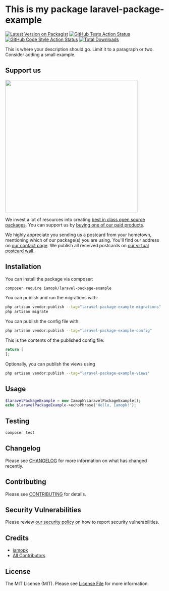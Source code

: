 # This is my package laravel-package-example

[![Latest Version on Packagist](https://img.shields.io/packagist/v/iamopk/laravel-package-example.svg?style=flat-square)](https://packagist.org/packages/iamopk/laravel-package-example)
[![GitHub Tests Action Status](https://img.shields.io/github/workflow/status/iamopk/laravel-package-example/run-tests?label=tests)](https://github.com/iamopk/laravel-package-example/actions?query=workflow%3Arun-tests+branch%3Amain)
[![GitHub Code Style Action Status](https://img.shields.io/github/workflow/status/iamopk/laravel-package-example/Fix%20PHP%20code%20style%20issues?label=code%20style)](https://github.com/iamopk/laravel-package-example/actions?query=workflow%3A"Fix+PHP+code+style+issues"+branch%3Amain)
[![Total Downloads](https://img.shields.io/packagist/dt/iamopk/laravel-package-example.svg?style=flat-square)](https://packagist.org/packages/iamopk/laravel-package-example)

This is where your description should go. Limit it to a paragraph or two. Consider adding a small example.

## Support us

[<img src="https://github-ads.s3.eu-central-1.amazonaws.com/laravel-package-example.jpg?t=1" width="419px" />](https://spatie.be/github-ad-click/laravel-package-example)

We invest a lot of resources into creating [best in class open source packages](https://spatie.be/open-source). You can support us by [buying one of our paid products](https://spatie.be/open-source/support-us).

We highly appreciate you sending us a postcard from your hometown, mentioning which of our package(s) you are using. You'll find our address on [our contact page](https://spatie.be/about-us). We publish all received postcards on [our virtual postcard wall](https://spatie.be/open-source/postcards).

## Installation

You can install the package via composer:

```bash
composer require iamopk/laravel-package-example
```

You can publish and run the migrations with:

```bash
php artisan vendor:publish --tag="laravel-package-example-migrations"
php artisan migrate
```

You can publish the config file with:

```bash
php artisan vendor:publish --tag="laravel-package-example-config"
```

This is the contents of the published config file:

```php
return [
];
```

Optionally, you can publish the views using

```bash
php artisan vendor:publish --tag="laravel-package-example-views"
```

## Usage

```php
$laravelPackageExample = new Iamopk\LaravelPackageExample();
echo $laravelPackageExample->echoPhrase('Hello, Iamopk!');
```

## Testing

```bash
composer test
```

## Changelog

Please see [CHANGELOG](CHANGELOG.md) for more information on what has changed recently.

## Contributing

Please see [CONTRIBUTING](CONTRIBUTING.md) for details.

## Security Vulnerabilities

Please review [our security policy](../../security/policy) on how to report security vulnerabilities.

## Credits

- [iamopk](https://github.com/iamopk)
- [All Contributors](../../contributors)

## License

The MIT License (MIT). Please see [License File](LICENSE.md) for more information.
